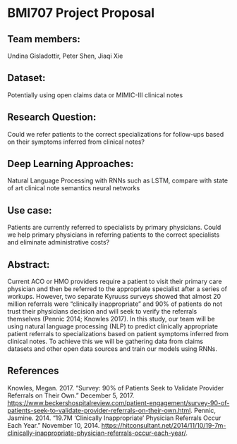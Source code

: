 # BMI707 Project Proposal

## Team members:
Undina Gisladottir, Peter Shen, Jiaqi Xie

## Dataset:
Potentially using open claims data or MIMIC-III clinical notes

## Research Question:
Could we refer patients to the correct specializations for follow-ups based on their symptoms inferred from clinical notes?

## Deep Learning Approaches:
Natural Language Processing with RNNs such as LSTM, compare with state of art clinical note semantics neural networks

## Use case:
Patients are currently referred to specialists by primary physicians. Could we help primary physicians in referring patients to the correct specialists and eliminate administrative costs?

## Abstract:
Current ACO or HMO providers require a patient to visit their primary care physician and then be referred to the appropriate specialist after a series of workups. However, two separate Kyruuss surveys showed that almost 20 million referrals were “clinically inappropriate” and 90% of patients do not trust their physicians decision and will seek to verify the referrals themselves (Pennic 2014; Knowles 2017). In this study, our team will be using natural language processing (NLP) to predict clinically appropriate patient referrals to specializations based on patient symptoms inferred from clinical notes. To achieve this we will be gathering data from claims datasets and other open data sources and train our models using RNNs.

## References
Knowles, Megan. 2017. “Survey: 90% of Patients Seek to Validate Provider Referrals on Their Own.” December 5, 2017. https://www.beckershospitalreview.com/patient-engagement/survey-90-of-patients-seek-to-validate-provider-referrals-on-their-own.html.
Pennic, Jasmine. 2014. “19.7M ‘Clinically Inappropriate’ Physician Referrals Occur Each Year.” November 10, 2014. https://hitconsultant.net/2014/11/10/19-7m-clinically-inappropriate-physician-referrals-occur-each-year/.

